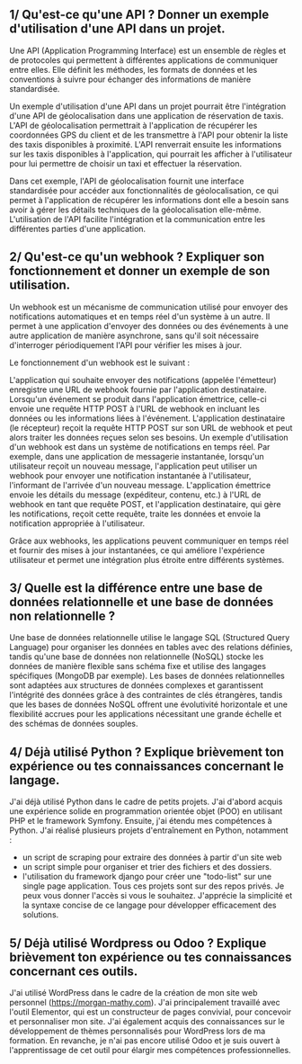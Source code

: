 ## 1/ Qu'est-ce qu'une API ? Donner un exemple d'utilisation d'une API dans un projet.

Une API (Application Programming Interface) est un ensemble de règles et de protocoles qui permettent à différentes applications de communiquer entre elles. Elle définit les méthodes, les formats de données et les conventions à suivre pour échanger des informations de manière standardisée.

Un exemple d'utilisation d'une API dans un projet pourrait être l'intégration d'une API de géolocalisation dans une application de réservation de taxis. L'API de géolocalisation permettrait à l'application de récupérer les coordonnées GPS du client et de les transmettre à l'API pour obtenir la liste des taxis disponibles à proximité. L'API renverrait ensuite les informations sur les taxis disponibles à l'application, qui pourrait les afficher à l'utilisateur pour lui permettre de choisir un taxi et effectuer la réservation.

Dans cet exemple, l'API de géolocalisation fournit une interface standardisée pour accéder aux fonctionnalités de géolocalisation, ce qui permet à l'application de récupérer les informations dont elle a besoin sans avoir à gérer les détails techniques de la géolocalisation elle-même. L'utilisation de l'API facilite l'intégration et la communication entre les différentes parties d'une application.

## 2/ Qu'est-ce qu'un webhook ? Expliquer son fonctionnement et donner un exemple de son utilisation.

Un webhook est un mécanisme de communication utilisé pour envoyer des notifications automatiques et en temps réel d'un système à un autre. Il permet à une application d'envoyer des données ou des événements à une autre application de manière asynchrone, sans qu'il soit nécessaire d'interroger périodiquement l'API pour vérifier les mises à jour.

Le fonctionnement d'un webhook est le suivant :

L'application qui souhaite envoyer des notifications (appelée l'émetteur) enregistre une URL de webhook fournie par l'application destinataire.
Lorsqu'un événement se produit dans l'application émettrice, celle-ci envoie une requête HTTP POST à l'URL de webhook en incluant les données ou les informations liées à l'événement.
L'application destinataire (le récepteur) reçoit la requête HTTP POST sur son URL de webhook et peut alors traiter les données reçues selon ses besoins.
Un exemple d'utilisation d'un webhook est dans un système de notifications en temps réel. Par exemple, dans une application de messagerie instantanée, lorsqu'un utilisateur reçoit un nouveau message, l'application peut utiliser un webhook pour envoyer une notification instantanée à l'utilisateur, l'informant de l'arrivée d'un nouveau message. L'application émettrice envoie les détails du message (expéditeur, contenu, etc.) à l'URL de webhook en tant que requête POST, et l'application destinataire, qui gère les notifications, reçoit cette requête, traite les données et envoie la notification appropriée à l'utilisateur.

Grâce aux webhooks, les applications peuvent communiquer en temps réel et fournir des mises à jour instantanées, ce qui améliore l'expérience utilisateur et permet une intégration plus étroite entre différents systèmes.

## 3/ Quelle est la différence entre une base de données relationnelle et une base de données non relationnelle ?

Une base de données relationnelle utilise le langage SQL (Structured Query Language) pour organiser les données en tables avec des relations définies, tandis qu'une base de données non relationnelle (NoSQL) stocke les données de manière flexible sans schéma fixe et utilise des langages spécifiques (MongoDB par exemple). Les bases de données relationnelles sont adaptées aux structures de données complexes et garantissent l'intégrité des données grâce à des contraintes de clés étrangères, tandis que les bases de données NoSQL offrent une évolutivité horizontale et une flexibilité accrues pour les applications nécessitant une grande échelle et des schémas de données souples.

## 4/ Déjà utilisé Python ? Explique brièvement ton expérience ou tes connaissances concernant le langage.

J'ai déjà utilisé Python dans le cadre de petits projets. J'ai d'abord acquis une expérience solide en programmation orientée objet (POO) en utilisant PHP et le framework Symfony. Ensuite, j'ai étendu mes compétences à Python. J'ai réalisé plusieurs projets d'entraînement en Python, notamment :
- un script de scraping pour extraire des données à partir d'un site web
- un script simple pour organiser et trier des fichiers et des dossiers. 
- l'utilisation du framework django pour créer une "todo-list" sur une single page application.
Tous ces projets sont sur des repos privés. Je peux vous donner l'accès si vous le souhaitez.
J'apprécie la simplicité et la syntaxe concise de ce langage pour développer efficacement des solutions.

## 5/ Déjà utilisé Wordpress ou Odoo ? Explique brièvement ton expérience ou tes connaissances concernant ces outils.

J'ai utilisé WordPress dans le cadre de la création de mon site web personnel (https://morgan-mathy.com). J'ai principalement travaillé avec l'outil Elementor, qui est un constructeur de pages convivial, pour concevoir et personnaliser mon site. J'ai également acquis des connaissances sur le développement de thèmes personnalisés pour WordPress lors de ma formation. En revanche, je n'ai pas encore utilisé Odoo et je suis ouvert à l'apprentissage de cet outil pour élargir mes compétences professionnelles.